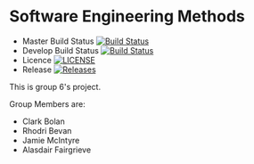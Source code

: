 # Software Engineering Methods

- Master Build Status [![Build Status](https://travis-ci.org/40456381/semgroup62020.svg?branch=master)](https://travis-ci.org/40456381/semgroup62020)
- Develop Build Status [![Build Status](https://travis-ci.org/40456381/semgroup62020.svg?branch=develop)](https://travis-ci.org/40456381/semgroup62020)
- Licence [![LICENSE](https://img.shields.io/github/license/40456381/semgroup62020.svg?style=flat-square)](https://github.com/40456381/semgroup62020/blob/master/LICENSE)
- Release [![Releases](https://img.shields.io/github/release/40456381/semgroup62020/all.svg?style=flat-square)](https://github.com/40456381/semgroup62020/releases)

This is group 6's project.

Group Members are:
* Clark Bolan 
* Rhodri Bevan
* Jamie McIntyre
* Alasdair Fairgrieve